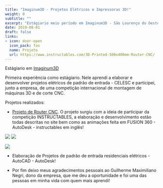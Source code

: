 ```yaml
---
title: "Imaginum3D - Projetos Elétricos e Impressoras 3D!"
weight: 0
subtitle: ""
excerpt: "Estágiario meio período em Imaginum3D - São Lourenço do Oeste"
date: 2019-08-01
draft: false
links:
- icon: door-open
  icon_pack: fas
  name: Projeto
  url: https://www.instructables.com/3D-Printed-500x400mm-Router-CNC/
---
```


Estágiario em [Imaginum3D](https://www.facebook.com/imaginum3d/)

Primeira experiência como estágiario. Nele aprendi a elaborar e desenvolver projetos elétricos de padrão de entrada - CELESC e participei, junto a empresa, de uma competição internacional de montagem de máquinas 3D e de corte CNC.

Projetos realizados:

- [Projeto de Router CNC](https://www.instructables.com/3D-Printed-500x400mm-Router-CNC/). O projeto surgiu com a ideia de participar da competição INSTRUCTABLES, a elaboração e desenvolvimento estão todas descritas no site bem como as animações feita em FUSION 360 - AutoDesk - instructables em inglês!

![](02.png)
![](01.png)

![](machine.png)

- Elaboração de Projetos de padrão de entrada residenciais elétricos - AutoCAD - AutoDesk!

- Por fim deixo meus agradecimentos pessoais ao Guilherme Maximiliano Negri, dono da empresa, que me deu a oportunidade e foi uma das pessoas em minha vida com quem mais aprendi!